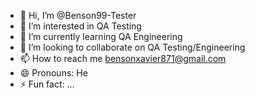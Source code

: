 - 👋 Hi, I’m @Benson99-Tester
- 👀 I’m interested in QA Testing
- 🌱 I’m currently learning QA Engineering
- 💞️ I’m looking to collaborate on QA Testing/Engineering
- 📫 How to reach me bensonxavier871@gmail.com
- 😄 Pronouns: He
- ⚡ Fun fact: ...

<!---
Benson99-Tester/Benson99-Tester is a ✨ special ✨ repository because its `README.md` (this file) appears on your GitHub profile.
You can click the Preview link to take a look at your changes.
--->
